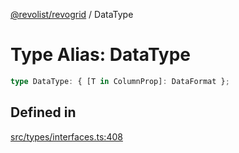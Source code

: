 [@revolist/revogrid](README.md) / DataType

# Type Alias: DataType

```ts
type DataType: { [T in ColumnProp]: DataFormat };
```

## Defined in

[src/types/interfaces.ts:408](https://github.com/revolist/revogrid/blob/a649ddca5a4a20f5f68ee92610066873d77a049a/src/types/interfaces.ts#L408)
